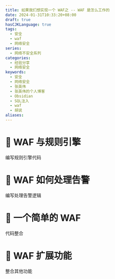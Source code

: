 ```yaml
---
title: 如果我们想实现一个 WAF之 -- WAF 是怎么工作的
date: 2024-01-31T10:33:20+08:00
draft: true
hasCJKLanguage: true
tags:
  - 安全
  - waf
  - 网络安全
series:
  - 网络不安全系列
categories:
  - 经验分享
  - 网络安全
keywords:
  - 安全
  - 网络安全
  - 张英伟
  - 张英伟的个人博客
  - Obsidian
  - SQL注入
  - waf
  - 胡说
aliases:
---
```



# 🐰 WAF 与规则引擎

编写规则引擎代码

# 🐲 WAF 如何处理告警

编写处理告警逻辑

# 🐍 一个简单的 WAF

代码整合

# 🐎 WAF 扩展功能

整合其他功能
